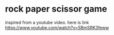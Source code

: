 # rock paper scissor game

inspired from a youtube video.
here is link https://www.youtube.com/watch?v=SBmSRK3feww 

